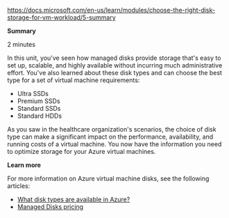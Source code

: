 
https://docs.microsoft.com/en-us/learn/modules/choose-the-right-disk-storage-for-vm-workload/5-summary

**Summary**

2 minutes

In this unit, you've seen how managed disks provide storage that's easy to set up, scalable, and highly available without incurring much administrative effort. You've also learned about these disk types and can choose the best type for a set of virtual machine requirements:
* Ultra SSDs
* Premium SSDs
* Standard SSDs
* Standard HDDs

As you saw in the healthcare organization's scenarios, the choice of disk type can make a significant impact on the performance, availability, and running costs of a virtual machine. You now have the information you need to optimize storage for your Azure virtual machines.


**Learn more**

For more information on Azure virtual machine disks, see the following articles:
* [What disk types are available in Azure?](https://docs.microsoft.com/en-us/azure/virtual-machines/windows/disks-types)
* [Managed Disks pricing](https://azure.microsoft.com/pricing/details/managed-disks/)


